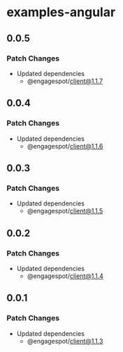 # examples-angular

## 0.0.5

### Patch Changes

- Updated dependencies
  - @engagespot/client@1.1.7

## 0.0.4

### Patch Changes

- Updated dependencies
  - @engagespot/client@1.1.6

## 0.0.3

### Patch Changes

- Updated dependencies
  - @engagespot/client@1.1.5

## 0.0.2

### Patch Changes

- Updated dependencies
  - @engagespot/client@1.1.4

## 0.0.1

### Patch Changes

- Updated dependencies
  - @engagespot/client@1.1.3
